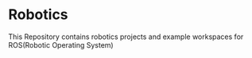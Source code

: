 # Robotics
This Repository contains robotics projects and example workspaces for ROS(Robotic Operating System)

